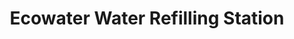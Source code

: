 ---
title: "Ecowater Water Refilling Station"
url: /orani/ecowater-water-refilling-station/
shop: shop
---